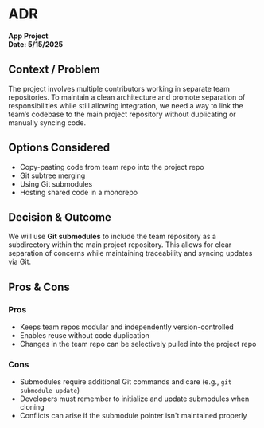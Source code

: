 # ADR  
**App Project**  
**Date: 5/15/2025**

## Context / Problem  
The project involves multiple contributors working in separate team repositories. To maintain a clean architecture and promote separation of responsibilities while still allowing integration, we need a way to link the team’s codebase to the main project repository without duplicating or manually syncing code.

## Options Considered  
- Copy-pasting code from team repo into the project repo  
- Git subtree merging  
- Using Git submodules  
- Hosting shared code in a monorepo  

## Decision & Outcome  
We will use **Git submodules** to include the team repository as a subdirectory within the main project repository. This allows for clear separation of concerns while maintaining traceability and syncing updates via Git.

## Pros & Cons  

### Pros  
- Keeps team repos modular and independently version-controlled  
- Enables reuse without code duplication  
- Changes in the team repo can be selectively pulled into the project repo  

### Cons  
- Submodules require additional Git commands and care (e.g., `git submodule update`)  
- Developers must remember to initialize and update submodules when cloning  
- Conflicts can arise if the submodule pointer isn't maintained properly  
